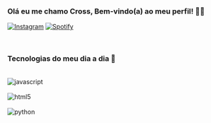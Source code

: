 ### Olá eu me chamo Cross, Bem-vindo(a) ao meu perfil! 👋🏻

[![Instagram](https://img.shields.io/badge/Instagram-E4405F?style=for-the-badge&logo=instagram&logoColor=white)](https://www.instagram.com/crossnomercy/)
[![Spotify](https://img.shields.io/badge/Spotify-1ED760?&style=for-the-badge&logo=spotify&logoColor=white)](https://open.spotify.com/playlist/1E05LNp8MnDouavgMbg7x6?si=aaed7e2d598b4718)

<br/>

### Tecnologias do meu dia a dia 👻

<div style="display": inline_block><br/>
<img align='center' alt="javascript" src="https://img.shields.io/badge/JavaScript-323330?style=for-the-badge&logo=javascript&logoColor=F7DF1E" />
</div>
<div style="display": inline_block><br/>
<img align='center' alt="html5" src="https://img.shields.io/badge/HTML5-E34F26?style=for-the-badge&logo=html5&logoColor=white" />
</div>
<div style="display": inline_block><br/>
<img align="center" alt="python" src="https://img.shields.io/badge/Python-3776AB?style=for-the-badge&logo=python&logoColor=white" />
</div>



